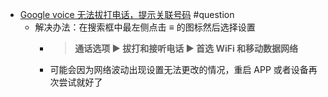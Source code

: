 - [Google voice 无法拔打电话，提示关联号码](https://zhuanlan.zhihu.com/p/344239561) #question
	- 解决办法：在搜索框中最左侧点击 **≡** 的图标然后选择设置
		- > **通话选项 ▶ 拔打和接听电话 ▶ 首选 WiFi 和移动数据网络**
		- 可能会因为网络波动出现设置无法更改的情况，重启 APP 或者设备再次尝试就好了